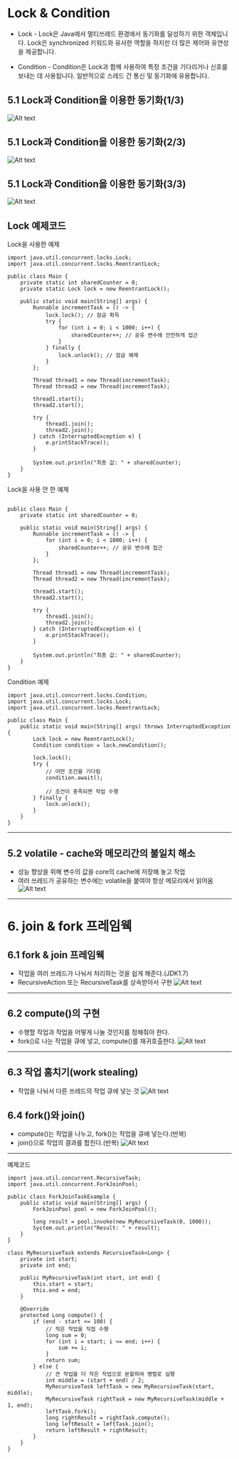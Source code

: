 # Lock & Condition
- Lock - Lock은 Java에서 멀티쓰레드 환경에서 동기화를 달성하기 위한 객체입니다. Lock은 synchronized 키워드와 유사한 역할을 하지만 더 많은 제어와 유연성을 제공합니다.

- Condition - Condition은 Lock과 함께 사용하여 특정 조건을 기다리거나 신호를 보내는 데 사용됩니다. 일반적으로 스레드 간 통신 및 동기화에 유용합니다.
## 5.1 Lock과 Condition을 이용한 동기화(1/3)
![Alt text](images/image.png)

## 5.1 Lock과 Condition을 이용한 동기화(2/3)
![Alt text](images/image-1.png)

## 5.1 Lock과 Condition을 이용한 동기화(3/3)
![Alt text](images/image-2.png)

## Lock 예제코드
Lock을 사용한 예제
```
import java.util.concurrent.locks.Lock;
import java.util.concurrent.locks.ReentrantLock;

public class Main {
    private static int sharedCounter = 0;
    private static Lock lock = new ReentrantLock();

    public static void main(String[] args) {
        Runnable incrementTask = () -> {
            lock.lock(); // 잠금 획득
            try {
                for (int i = 0; i < 1000; i++) {
                    sharedCounter++; // 공유 변수에 안전하게 접근
                }
            } finally {
                lock.unlock(); // 잠금 해제
            }
        };

        Thread thread1 = new Thread(incrementTask);
        Thread thread2 = new Thread(incrementTask);

        thread1.start();
        thread2.start();

        try {
            thread1.join();
            thread2.join();
        } catch (InterruptedException e) {
            e.printStackTrace();
        }

        System.out.println("최종 값: " + sharedCounter);
    }
}
```

Lock을 사용 안 한 예제
```

public class Main {
    private static int sharedCounter = 0;

    public static void main(String[] args) {
        Runnable incrementTask = () -> {
            for (int i = 0; i < 1000; i++) {
                sharedCounter++; // 공유 변수에 접근
            }
        };

        Thread thread1 = new Thread(incrementTask);
        Thread thread2 = new Thread(incrementTask);

        thread1.start();
        thread2.start();

        try {
            thread1.join();
            thread2.join();
        } catch (InterruptedException e) {
            e.printStackTrace();
        }

        System.out.println("최종 값: " + sharedCounter);
    }
}

```

Condition 예제
```
import java.util.concurrent.locks.Condition;
import java.util.concurrent.locks.Lock;
import java.util.concurrent.locks.ReentrantLock;

public class Main {
    public static void main(String[] args) throws InterruptedException {
        Lock lock = new ReentrantLock();
        Condition condition = lock.newCondition();

        lock.lock();
        try {
            // 어떤 조건을 기다림
            condition.await();

            // 조건이 충족되면 작업 수행
        } finally {
            lock.unlock();
        }
    }
}

```
---

## 5.2 volatile - cache와 메모리간의 불일치 해소
- 성능 향상을 위해 변수의 값을 core의 cache에 저장해 놓고 작업
- 여러 쓰레드가 공유하는 변수에는 volatile을 붙여야 항상 메모리에서 읽어옴
![Alt text](images/image-3.png)

---

# 6. join & fork 프레임웩
## 6.1 fork & join 프레임웩
- 작업을 여러 쓰레드가 나눠서 처리하는 것을 쉽게 해준다.(JDK1.7)
- RecursiveAction 또는 RecursiveTask를 상속받아서 구현
![Alt text](images/image-4.png)

---

## 6.2 compute()의 구현
- 수행할 작업과 작업을 어떻게 나눌 것인지를 정해줘야 한다.
- fork()로 나눈 작업을 큐에 넣고, compute()를 재귀호출한다.
![Alt text](images/image-5.png)

---
## 6.3 작업 훔치기(work stealing)
- 작업을 나눠서 다른 쓰레드의 작업 큐에 넣는 것
![Alt text](images/image-6.png)

## 6.4 fork()와 join()
- compute()는 작업을 나누고, fork()는 작업을 큐에 넣는다.(반복)
- join()으로 작업의 결과를 합친다.(반복)
![Alt text](images/image-7.png)

---

예제코드
```
import java.util.concurrent.RecursiveTask;
import java.util.concurrent.ForkJoinPool;

public class ForkJoinTaskExample {
    public static void main(String[] args) {
        ForkJoinPool pool = new ForkJoinPool();

        long result = pool.invoke(new MyRecursiveTask(0, 1000));
        System.out.println("Result: " + result);
    }
}

class MyRecursiveTask extends RecursiveTask<Long> {
    private int start;
    private int end;

    public MyRecursiveTask(int start, int end) {
        this.start = start;
        this.end = end;
    }

    @Override
    protected Long compute() {
        if (end - start <= 100) {
            // 작은 작업을 직접 수행
            long sum = 0;
            for (int i = start; i <= end; i++) {
                sum += i;
            }
            return sum;
        } else {
            // 큰 작업을 더 작은 작업으로 분할하여 병렬로 실행
            int middle = (start + end) / 2;
            MyRecursiveTask leftTask = new MyRecursiveTask(start, middle);
            MyRecursiveTask rightTask = new MyRecursiveTask(middle + 1, end);
            leftTask.fork();
            long rightResult = rightTask.compute();
            long leftResult = leftTask.join();
            return leftResult + rightResult;
        }
    }
}

```